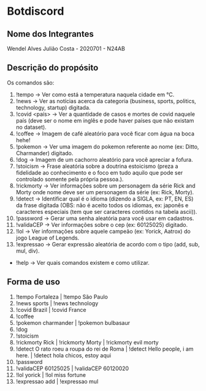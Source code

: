 # Botdiscord

## Nome dos Integrantes

Wendel Alves Julião Costa - 2020701 - N24AB

## Descrição do propósito

Os comandos são:

1. !tempo <nome-da-cidade> -> Ver como está a temperatura naquela cidade em °C.
2. !news <categoria> -> Ver as notícias acerca da categoria (business, sports, politics, technology, startup) digitada.
3. !covid <país> -> Ver a quantidade de casos e mortes de covid naquele país (deve ser o nome em inglês e pode haver países que não existam no dataset).
4. !coffee -> Imagem de café aleatório para você ficar com água na boca hehe!
5. !pokemon <nome> -> Ver uma imagem do pokemon referente ao nome (ex: Ditto, Charmander) digitado.
6. !dog -> Imagem de um cachorro aleatório para você apreciar a fofura.
7. !stoicism -> Frase aleatória sobre a doutrina estoicismo (preza a fidelidade ao conhecimento e o foco em tudo aquilo que pode ser controlado somente pela própria pessoa.).
8. !rickmorty <nome> -> Ver informações sobre um personagem da série Rick and Morty onde nome deve ser um personagem da série (ex: Rick, Morty).
9. !detect <frase> -> Identificar qual é o idioma (dizendo a SIGLA, ex: PT, EN, ES) da frase digitada (OBS: não é aceito todos os idiomas, ex: japonês e caracteres especiais (tem que ser caracteres contidos na tabela ascii)).
10. !password -> Gerar uma senha aleatória para você usar em cadastros.
11. !validaCEP <cep> -> Ver informações sobre o cep (ex: 60125025) digitado.
12. !lol <campeao> -> Ver informações sobre aquele campeão (ex: Yorick, Aatrox) do jogo League of Legends.
13. !expressao <tipo> -> Gerar expressão aleatória de acordo com o tipo (add, sub, mul, div).

- !help -> Ver quais comandos existem e como utilizar.

## Forma de uso

1. !tempo Fortaleza | !tempo São Paulo
2. !news sports | !news technology
3. !covid Brazil | !covid France
4. !coffee
5. !pokemon charmander | !pokemon bulbasaur
6. !dog
7. !stoicism
8. !rickmorty Rick | !rickmorty Morty | !rickmorty evil morty
9. !detect O rato roeu a roupa do rei de Roma | !detect Hello people, i am here. | !detect hola chicos, estoy aqui
10. !password
11. !validaCEP 60125025 | !validaCEP 60120020
12. !lol yorick | !lol miss fortune
13. !expressao add | !expressao mul
